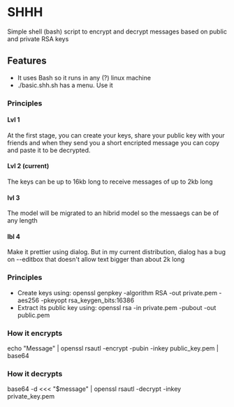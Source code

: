 # SHHH
Simple shell (bash) script to encrypt and decrypt messages based on public and private RSA keys 
## Features
- It uses Bash so it runs in any (?) linux machine
- ./basic.shh.sh has a menu. Use it



### Principles
#### Lvl 1
At the first stage, you can create your keys, share your public key with your friends and when they send you a short encripted message you can copy and paste it to be decrypted.
#### Lvl 2 (current)
The keys can be up to 16kb long to receive messages of up to 2kb long
#### lvl 3
The model will be migrated to an hibrid model so the messaegs can be of any length
#### lbl 4
Make it prettier using dialog. But in my current distribution, dialog has a bug on --editbox that doesn't allow text bigger than about 2k long

### Principles
- Create keys using: openssl genpkey -algorithm RSA -out private.pem -aes256 -pkeyopt rsa_keygen_bits:16386
- Extract its public key using: openssl rsa -in private.pem -pubout -out public.pem

### How it encrypts
echo "Message" | openssl rsautl -encrypt -pubin -inkey public_key.pem | base64

### How it decrypts
base64 -d <<< "$message" | openssl rsautl -decrypt -inkey private_key.pem

